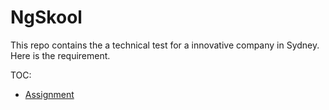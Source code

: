 # NgSkool

This repo contains the a technical test for a innovative company in Sydney. Here is the requirement.

TOC:

- [Assignment](assignment.md)
